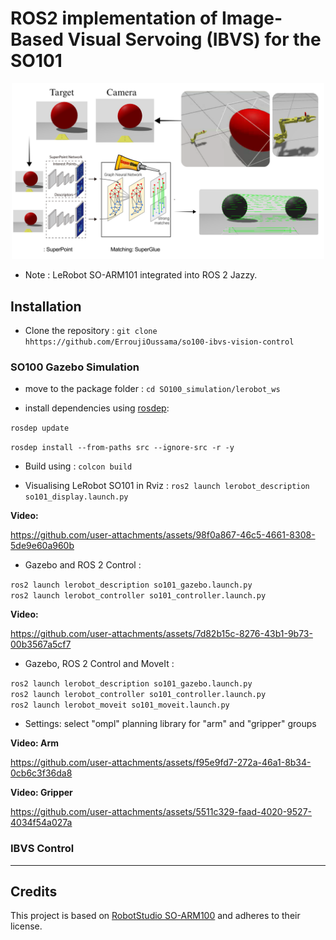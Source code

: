 # ROS2 implementation of Image-Based Visual Servoing (IBVS) for the SO101

<p align="center">
  <img src="assets/IBVS.png" width="500">
</p>

- Note : LeRobot SO-ARM101 integrated into ROS 2 Jazzy.

## Installation

- Clone the repository : `git clone hhttps://github.com/ErroujiOussama/so100-ibvs-vision-control`

### SO100 Gazebo Simulation 

- move to the package folder : `cd SO100_simulation/lerobot_ws`

- install dependencies using [rosdep](https://docs.ros.org/en/ros2_packages/rosdep.html):

`rosdep update`

`rosdep install --from-paths src --ignore-src -r -y`

- Build using : `colcon build`

- Visualising LeRobot SO101 in Rviz : `ros2 launch lerobot_description so101_display.launch.py`

**Video:**  
<!-- Add your video link here -->
https://github.com/user-attachments/assets/98f0a867-46c5-4661-8308-5de9e60a960b

- Gazebo and ROS 2 Control : 

`ros2 launch lerobot_description so101_gazebo.launch.py`  
`ros2 launch lerobot_controller so101_controller.launch.py`

**Video:**  
<!-- Add your video link here -->
https://github.com/user-attachments/assets/7d82b15c-8276-43b1-9b73-00b3567a5cf7

- Gazebo, ROS 2 Control and MoveIt : 

`ros2 launch lerobot_description so101_gazebo.launch.py`  
`ros2 launch lerobot_controller so101_controller.launch.py`  
`ros2 launch lerobot_moveit so101_moveit.launch.py`

- Settings: select "ompl" planning library for "arm" and "gripper" groups 

**Video: Arm**  

https://github.com/user-attachments/assets/f95e9fd7-272a-46a1-8b34-0cb6c3f36da8

**Video: Gripper**  

https://github.com/user-attachments/assets/5511c329-faad-4020-9527-4034f54a027a

### IBVS Control

---
## Credits

This project is based on [RobotStudio SO-ARM100](https://github.com/TheRobotStudio/SO-ARM100) and adheres to their license.







